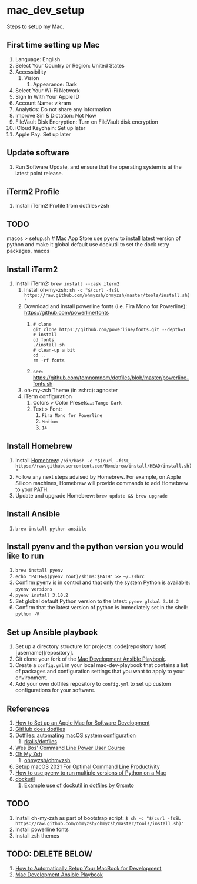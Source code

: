 # mac_dev_setup
Steps to setup my Mac.

## First time setting up Mac

1. Language: English
1. Select Your Country or Region: United States
1. Accessibility
   1. Vision
      1. Appearance: Dark
1. Select Your Wi-Fi Network
1. Sign In With Your Apple ID
1. Account Name: vikram
1. Analytics: Do not share any information
1. Improve Siri & Dictation: Not Now
1. FileVault Disk Encryption: Turn on FileVault disk encryption
1. iCloud Keychain: Set up later
1. Apple Pay: Set up later

## Update software

1. Run Software Update, and ensure that the operating system is at the latest point release.

## iTerm2 Profile

1. Install iTerm2 Profile from dotfiles>zsh

## TODO

macos > setup.sh # Mac App Store
use pyenv to install latest version of python and make it global default
use dockutil to set the dock
retry packages, macos

## Install iTerm2

1. Install iTerm2: `brew install --cask iterm2`
   1. Install oh-my-zsh: `sh -c "$(curl -fsSL https://raw.github.com/ohmyzsh/ohmyzsh/master/tools/install.sh)"`
   1. Download and install powerline fonts (i.e. Fira Mono for Powerline): https://github.com/powerline/fonts
      1. ```
         # clone
         git clone https://github.com/powerline/fonts.git --depth=1
         # install
         cd fonts
         ./install.sh
         # clean-up a bit
         cd ..
         rm -rf fonts
      1. see: https://github.com/tomnomnom/dotfiles/blob/master/powerline-fonts.sh
   1. oh-my-zsh Theme (in zshrc): agnoster 
   1. iTerm configuration
      1. Colors > Color Presets...: `Tango Dark`
      1. Text > Font:
         1. `Fira Mono for Powerline`
         1. `Medium`
         1. `14`

## Install Homebrew

1. Install [Homebrew](https://brew.sh/): `/bin/bash -c "$(curl -fsSL https://raw.githubusercontent.com/Homebrew/install/HEAD/install.sh)"`
1. Follow any next steps advised by Homebrew. For example, on Apple Silicon machines, Homebrew will provide commands to add Homebrew to your PATH.
1. Update and upgrade Homebrew: `brew update && brew upgrade`

## Install Ansible

1. `brew install python ansible`

## Install pyenv and the python version you would like to run

1. `brew install pyenv`
1. `echo 'PATH=$(pyenv root)/shims:$PATH' >> ~/.zshrc`
1. Confirm pyenv is in control and that only the system Python is available: `pyenv versions`
1. `pyenv install 3.10.2`
1. Set global default Python version to the latest: `pyenv global 3.10.2`
1. Confirm that the latest version of python is immediately set in the shell: `python -V`

## Set up Ansible playbook

1. Set up a directory structure for projects: code\[repository host]\[username]\[repository].
1. Git clone your fork of the [Mac Development Ansible Playbook](https://github.com/geerlingguy/mac-dev-playbook).
1. Create a `config.yml` in your local mac-dev-playbook that contains a list of packages and configuration settings that you want to apply to your environment.
1. Add your own dotfiles repository to `config.yml` to set up custom configurations for your software.

## References
1. [How to Set up an Apple Mac for Software Development](https://www.stuartellis.name/articles/mac-setup/)
1. [GitHub does dotfiles](https://dotfiles.github.io/)
1. [Dotfiles: automating macOS system configuration](https://kalis.me/dotfiles-automating-macos-system-configuration/)
   1. [rkalis/dotfiles](https://github.com/rkalis/dotfiles)
1. [Wes Bos' Command Line Power User Course](https://courses.wesbos.com/account/access/6208a5fd4407c61ab3ce1368)
1. [Oh My Zsh](https://ohmyz.sh/)
   1. [ohmyzsh/ohmyzsh](https://github.com/ohmyzsh/ohmyzsh)
1. [Setup macOS 2021 For Optimal Command Line Productivity](https://matt.sh/setup-2021-late)
1. [How to use pyenv to run multiple versions of Python on a Mac](https://opensource.com/article/20/4/pyenv)
1. [dockutil](https://github.com/kcrawford/dockutil)
   1. [Example use of dockutil in dotfiles by Grsmto](https://github.com/Grsmto/dotfiles/blob/master/macos/dock.sh)

## TODO
1. Install oh-my-zsh as part of bootstrap script: `$ sh -c "$(curl -fsSL https://raw.github.com/ohmyzsh/ohmyzsh/master/tools/install.sh)"`
1. Install powerline fonts
1. Install zsh themes

## TODO: DELETE BELOW
1. [How to Automatically Setup Your MacBook for Development](https://towardsthecloud.com/automatically-setup-macbook-development)
1. [Mac Development Ansible Playbook](https://github.com/geerlingguy/mac-dev-playbook)
